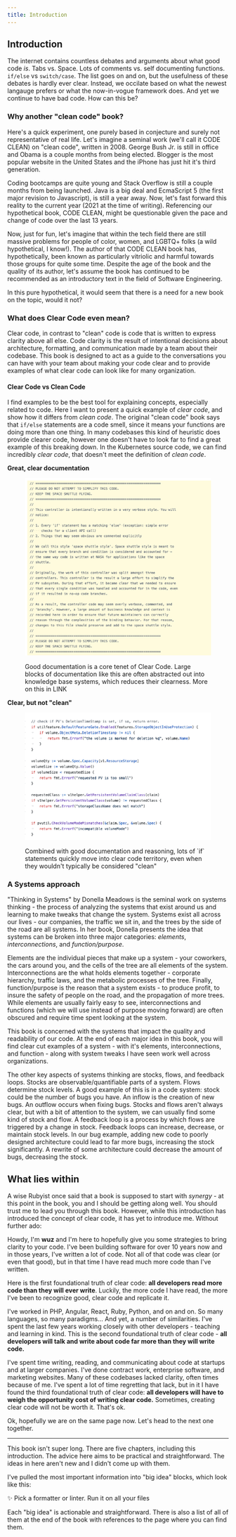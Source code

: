 ```yaml
---
title: Introduction
---
```


## Introduction

The internet contains countless debates and arguments about what good code _is_. Tabs vs. Space. Lots of comments vs. self documenting functions. `if/else` vs `switch/case`. The list goes on and on, but the usefulness of these debates is hardly ever clear. Instead, we occilate based on what the newest langauge prefers or what the now-in-vogue framework does. And yet we continue to have bad code. How can this be?

### Why another "clean code" book?

Here's a quick experiment, one purely based in conjecture and surely not representative of real life. Let's imagine a seminal work (we'll call it CODE CLEAN) on "clean code", written in 2008. George Bush Jr. is still in office and Obama is a couple months from being elected. Blogger is the most popular website in the United States and the iPhone has just hit it's third generation.

Coding bootcamps are quite young and Stack Overflow is still a couple months from being launched. Java is a big deal and EcmaScript 5 (the first major revision to Javascript), is still a year away. Now, let's fast forward this reality to the current year (2021 at the time of writing). Referencing our hypothetical book, CODE CLEAN, might be questionable given the pace and change of code over the last 13 years.

Now, just for fun, let's imagine that within the tech field there are still massive problems for people of color, women, and LGBTQ+ folks (a wild hypothetical, I know!). The author of that CODE CLEAN book has, hypothetically, been known as particularly vitriolic and harmful towards those groups for quite some time. Despite the age of the book and the quality of its author, let's assume the book has continued to be recommended as an introductory text in the field of Software Engineering.

In this pure hypothetical, it would seem that there is a need for a new book on the topic, would it not?

### What does Clear Code even mean?

Clear code, in contrast to "clean" code is code that is written to express clarity above all else. Code clarity is the result of intentional decisions about architecture, formatting, and communication made by a team about their codebase. This book is designed to act as a guide to the conversations you can have with your team about making your code clear and to provide examples of what clear code can look like for many organization.

#### Clear Code vs Clean Code

I find examples to be the best tool for explaining concepts, especially related to code. Here I want to present a quick example of _clear code_, and show how it differs from _clean code_.
The original "clean code" book says that `if/else` statements are a code smell, since it means your functions are doing more than one thing. In many codebases this kind of heuristic does provide clearer code, however one doesn't have to look far to find a great example of this breaking down. In the Kubernetes source code, we can find incredibly _clear code_, that doesn't meet the definition of _clean code_.

**Great, clear documentation**

<figure>

![An example of clear code documentation in the kubernetes codebase](/book/assets/kubernetes_clear_code_example_docs.png)

<figcaption>

Good documentation is a core tenet of Clear Code. Large blocks of documentation like this are often abstracted out into knowledge base systems, which reduces their clearness. More on this in LINK</figcaption>

</figure>

<!-- TODO: Link here -->

**Clear, but not "clean"**

<figure>

![An example of clear code in the kubernetes codebase](/book/assets/kubernetes_clear_code_example.png)

<figcaption>
Combined with good documentation and reasoning, lots of `if` statements quickly move into clear code territory, even when they wouldn't typically be considered "clean"
</figcaption>
</figure>

### A Systems approach

<!-- TODO: This section is long and not super relavant. I likely will distill the information here into a quick description of systems. -->

"Thinking in Systems" by Donella Meadows is the seminal work on systems thinking - the process of analyzing the systems that exist around us and learning to make tweaks that change the system. Systems exist all across our lives - our companies, the traffic we sit in, and the trees by the side of the road are all systems. In her book, Donella presents the idea that systems can be broken into three major categories: _elements_, _interconnections_, and _function/purpose_.

Elements are the individual pieces that make up a system - your coworkers, the cars around you, and the cells of the tree are all elements of the system. Interconnections are the what holds elements together - corporate hierarchy, traffic laws, and the metabolic processes of the tree. Finally, function/purpose is the reason that a system exists - to produce profit, to insure the safety of people on the road, and the propagation of more trees. While elements are usually fairly easy to see, interconnections and functions (which we will use instead of purpose moving forward) are often obscured and require time spent looking at the system.

This book is concerned with the systems that impact the quality and readability of our code. At the end of each major idea in this book, you will find clear cut examples of a system - with it's elements, interconnections, and function - along with system tweaks I have seen work well across organizations.

The other key aspects of systems thinking are stocks, flows, and feedback loops. Stocks are observable/quantifiable parts of a system. Flows determine stock levels. A good example of this is in a code system: stock could be the number of bugs you have. An inflow is the creation of new bugs. An outflow occurs when fixing bugs. Stocks and flows aren't always clear, but with a bit of attention to the system, we can usually find some kind of stock and flow. A feedback loop is a process by which flows are triggered by a change in stock. Feedback loops can increase, decrease, or maintain stock levels. In our bug example, adding new code to poorly designed architecture could lead to far more bugs, increasing the stock significantly. A rewrite of some architecture could decrease the amount of bugs, decreasing the stock.

## What lies within

A wise Rubyist once said that a book is supposed to start with _synergy_ - at this point in the book, you and I should be getting along well. You should trust me to lead you through this book. However, while this introduction has introduced the concept of clear code, it has yet to introduce me. Without further ado:

Howdy, I'm **wuz** and I'm here to hopefully give you some strategies to bring clarity to your code. I've been building software for over 10 years now and in those years, I've written a lot of code. Not all of that code was clear (or even that good), but in that time I have read much more code than I've written.

Here is the first foundational truth of clear code: **all developers read more code than they will ever write**. Luckily, the more code I have read, the more I've been to recognize good, clear code and replicate it.

I've worked in PHP, Angular, React, Ruby, Python, and on and on. So many languages, so many paradigms... And yet, a number of similarities. I've spent the last few years working closely with other developers - teaching and learning in kind. This is the second foundational truth of clear code - **all developers will talk and write about code far more than they will write code.**

I've spent time writing, reading, and communicating about code at startups and at larger companies. I've done contract work, enterprise software, and marketing websites. Many of these codebases lacked clarity, often times because of me. I've spent a lot of time regretting that lack, but in it I have found the third foundational truth of clear code: **all developers will have to weigh the opportunity cost of writing clear code.** Sometimes, creating clear code will not be worth it. That's ok.

Ok, hopefully we are on the same page now. Let's head to the next one together.

---

This book isn't super long. There are five chapters, including this introduction. The advice here aims to be practical and straightforward. The ideas in here aren't new and I didn't come up with them. 

I've pulled the most important information into "big idea" blocks, which look like this:

<div class="big-idea">
<span class="big-idea-icon">✨</span>
Pick a formatter or linter. Run it on all your files
</div>

Each "big idea" is actionable and straightforward. There is also a list of all of them at the end of the book with references to the page where you can find them.
